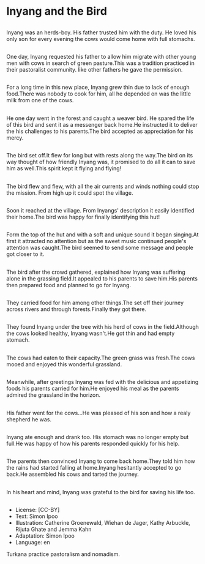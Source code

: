 # Inyang and the Bird

##
Inyang was an herds-boy. His father trusted him
with the duty. He loved his only son for every
evening the cows would come home with full
stomachs.

##
One day, Inyang requested his
father to allow him migrate with
other young men with cows in
search of green pasture.This
was a tradition practiced in
their pastoralist community. like
other fathers he gave the
permission.

##
For a long time in this new
place, Inyang grew thin due to
lack of enough food.There was
nobody to cook for him, all he
depended on was the little milk
from one of the cows.

##
He one day went in the forest and caught a weaver bird. He spared the life of this
bird and sent it as a messenger back home.He instructed it to deliver the his
challenges to his parents.The bird accepted as appreciation for his mercy.

##
The bird set off.It flew for long but with rests along the way.The bird on its way
thought of how friendly Inyang was, it promised to do all it can to save him as
well.This spirit kept it flying and flying!

##
The bird flew and flew, with all
the air currents and winds
nothing could stop the mission.
From high up it could spot the
village.

##
Soon it reached at the village. From Inyangs'
description it easily identified their home.The
bird was happy for finally identifying this hut!

##
Form the top of the hut and with a soft and
unique sound it began singing.At first it
attracted no attention but as the sweet music
continued people's attention was caught.The
bird seemed to send some message and
people got closer to it.

##
The bird after the crowd gathered, explained how Inyang was suffering alone in
the grassing field.It appealed to his parents to save him.His parents then
prepared food and planned to go for Inyang.

##
They carried food for him among other
things.The set off their journey across rivers
and through forests.Finally they got there.

##
They found Inyang under the tree with his herd
of cows in the field.Although the cows looked
healthy, Inyang wasn't.He got thin and had
empty stomach.

##
The cows had eaten to their capacity.The green
grass was fresh.The cows mooed and enjoyed
this wonderful grassland.

##
Meanwhile, after greetings Inyang was fed with the delicious and appetizing
foods his parents carried for him.He enjoyed his meal as the parents admired the
grassland in the horizon.

##
His father went for the cows...He was pleased of his son and how a realy
shepherd he was.

##
Inyang ate enough and drank too. His stomach
was no longer empty but full.He was happy of
how his parents responded quickly for his help.

##
The parents then convinced Inyang to come back home.They told him how the
rains had started falling at home.Inyang hesitantly accepted to go back.He
assembled his cows and tarted the journey.

##
In his heart and mind, Inyang was grateful to
the bird for saving his life too.

##
* License: [CC-BY]
* Text: Simon Ipoo
* Illustration: Catherine Groenewald, Wiehan de Jager, Kathy Arbuckle, Rijuta Ghate and Jemma Kahn
* Adaptation: Simon Ipoo
* Language: en

Turkana practice pastoralism and nomadism.

